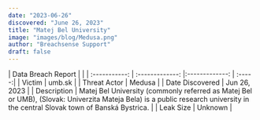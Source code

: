 ```yaml
---
date: "2023-06-26"
discovered: "June 26, 2023"
title: "Matej Bel University"
image: "images/blog/Medusa.png"
author: "Breachsense Support"
draft: false
---
```


| Data Breach Report           |              | 
| :-----------: | :-------------:     |:-------------:    | :-----:|
| Victim      | umb.sk      | 
| Threat Actor      | Medusa      | 
| Date Discovered      | Jun 26, 2023      | 
| Description      | Matej Bel University (commonly referred as Matej Bel or UMB), (Slovak: Univerzita Mateja Bela) is a public research university in the central Slovak town of Banská Bystrica.      | 
| Leak Size      | Unknown      | 

